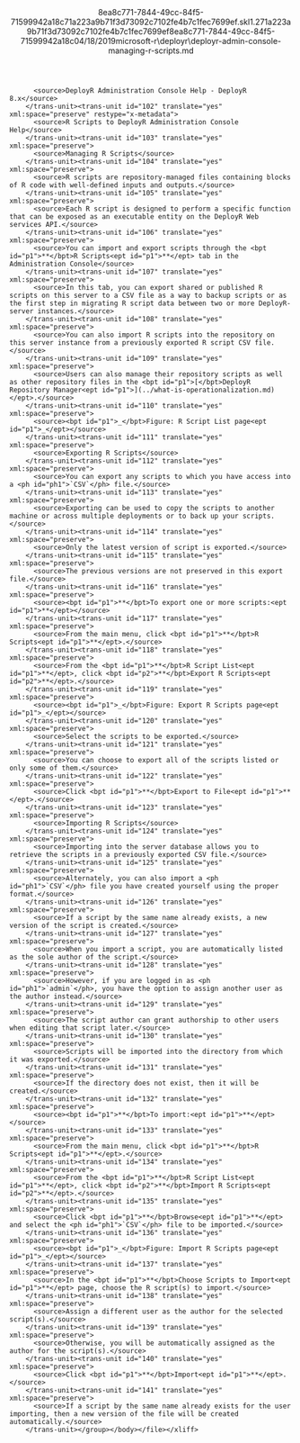 <?xml version="1.0"?><xliff version="1.2" xmlns="urn:oasis:names:tc:xliff:document:1.2" xmlns:xsi="http://www.w3.org/2001/XMLSchema-instance" xsi:schemaLocation="urn:oasis:names:tc:xliff:document:1.2 xliff-core-1.2-transitional.xsd"><file datatype="xml" original="deployr-admin-console-managing-r-scripts.md" source-language="en-US" target-language="en-US"><header><tool tool-id="mdxliff" tool-name="mdxliff" tool-version="1.0-d1654b2" tool-company="Microsoft" /><xliffext:skl_file_name xmlns:xliffext="urn:microsoft:content:schema:xliffextensions">8ea8c771-7844-49cc-84f5-71599942a18c71a223a9b71f3d73092c7102fe4b7c1fec7699ef.skl</xliffext:skl_file_name><xliffext:version xmlns:xliffext="urn:microsoft:content:schema:xliffextensions">1.2</xliffext:version><xliffext:ms.openlocfilehash xmlns:xliffext="urn:microsoft:content:schema:xliffextensions">71a223a9b71f3d73092c7102fe4b7c1fec7699ef</xliffext:ms.openlocfilehash><xliffext:ms.sourcegitcommit xmlns:xliffext="urn:microsoft:content:schema:xliffextensions">8ea8c771-7844-49cc-84f5-71599942a18c</xliffext:ms.sourcegitcommit><xliffext:ms.lasthandoff xmlns:xliffext="urn:microsoft:content:schema:xliffextensions">04/18/2019</xliffext:ms.lasthandoff><xliffext:ms.openlocfilepath xmlns:xliffext="urn:microsoft:content:schema:xliffextensions">microsoft-r\deployr\deployr-admin-console-managing-r-scripts.md</xliffext:ms.openlocfilepath></header><body><group id="content" extype="content"><trans-unit id="101" translate="yes" xml:space="preserve" restype="x-metadata">
          <source>DeployR Administration Console Help - DeployR 8.x</source>
        </trans-unit><trans-unit id="102" translate="yes" xml:space="preserve" restype="x-metadata">
          <source>R Scripts to DeployR Administration Console Help</source>
        </trans-unit><trans-unit id="103" translate="yes" xml:space="preserve">
          <source>Managing R Scripts</source>
        </trans-unit><trans-unit id="104" translate="yes" xml:space="preserve">
          <source>R scripts are repository-managed files containing blocks of R code with well-defined inputs and outputs.</source>
        </trans-unit><trans-unit id="105" translate="yes" xml:space="preserve">
          <source>Each R script is designed to perform a specific function that can be exposed as an executable entity on the DeployR Web services API.</source>
        </trans-unit><trans-unit id="106" translate="yes" xml:space="preserve">
          <source>You can import and export scripts through the <bpt id="p1">**</bpt>R Scripts<ept id="p1">**</ept> tab in the Administration Console</source>
        </trans-unit><trans-unit id="107" translate="yes" xml:space="preserve">
          <source>In this tab, you can export shared or published R scripts on this server to a CSV file as a way to backup scripts or as the first step in migrating R script data between two or more DeployR-server instances.</source>
        </trans-unit><trans-unit id="108" translate="yes" xml:space="preserve">
          <source>You can also import R scripts into the repository on this server instance from a previously exported R script CSV file.</source>
        </trans-unit><trans-unit id="109" translate="yes" xml:space="preserve">
          <source>Users can also manage their repository scripts as well as other repository files in the <bpt id="p1">[</bpt>DeployR Repository Manager<ept id="p1">](../what-is-operationalization.md)</ept>.</source>
        </trans-unit><trans-unit id="110" translate="yes" xml:space="preserve">
          <source><bpt id="p1">_</bpt>Figure: R Script List page<ept id="p1">_</ept></source>
        </trans-unit><trans-unit id="111" translate="yes" xml:space="preserve">
          <source>Exporting R Scripts</source>
        </trans-unit><trans-unit id="112" translate="yes" xml:space="preserve">
          <source>You can export any scripts to which you have access into a <ph id="ph1">`CSV`</ph> file.</source>
        </trans-unit><trans-unit id="113" translate="yes" xml:space="preserve">
          <source>Exporting can be used to copy the scripts to another machine or across multiple deployments or to back up your scripts.</source>
        </trans-unit><trans-unit id="114" translate="yes" xml:space="preserve">
          <source>Only the latest version of script is exported.</source>
        </trans-unit><trans-unit id="115" translate="yes" xml:space="preserve">
          <source>The previous versions are not preserved in this export file.</source>
        </trans-unit><trans-unit id="116" translate="yes" xml:space="preserve">
          <source><bpt id="p1">**</bpt>To export one or more scripts:<ept id="p1">**</ept></source>
        </trans-unit><trans-unit id="117" translate="yes" xml:space="preserve">
          <source>From the main menu, click <bpt id="p1">**</bpt>R Scripts<ept id="p1">**</ept>.</source>
        </trans-unit><trans-unit id="118" translate="yes" xml:space="preserve">
          <source>From the <bpt id="p1">**</bpt>R Script List<ept id="p1">**</ept>, click <bpt id="p2">**</bpt>Export R Scripts<ept id="p2">**</ept>.</source>
        </trans-unit><trans-unit id="119" translate="yes" xml:space="preserve">
          <source><bpt id="p1">_</bpt>Figure: Export R Scripts page<ept id="p1">_</ept></source>
        </trans-unit><trans-unit id="120" translate="yes" xml:space="preserve">
          <source>Select the scripts to be exported.</source>
        </trans-unit><trans-unit id="121" translate="yes" xml:space="preserve">
          <source>You can choose to export all of the scripts listed or only some of them.</source>
        </trans-unit><trans-unit id="122" translate="yes" xml:space="preserve">
          <source>Click <bpt id="p1">**</bpt>Export to File<ept id="p1">**</ept>.</source>
        </trans-unit><trans-unit id="123" translate="yes" xml:space="preserve">
          <source>Importing R Scripts</source>
        </trans-unit><trans-unit id="124" translate="yes" xml:space="preserve">
          <source>Importing into the server database allows you to retrieve the scripts in a previously exported CSV file.</source>
        </trans-unit><trans-unit id="125" translate="yes" xml:space="preserve">
          <source>Alternately, you can also import a <ph id="ph1">`CSV`</ph> file you have created yourself using the proper format.</source>
        </trans-unit><trans-unit id="126" translate="yes" xml:space="preserve">
          <source>If a script by the same name already exists, a new version of the script is created.</source>
        </trans-unit><trans-unit id="127" translate="yes" xml:space="preserve">
          <source>When you import a script, you are automatically listed as the sole author of the script.</source>
        </trans-unit><trans-unit id="128" translate="yes" xml:space="preserve">
          <source>However, if you are logged in as <ph id="ph1">`admin`</ph>, you have the option to assign another user as the author instead.</source>
        </trans-unit><trans-unit id="129" translate="yes" xml:space="preserve">
          <source>The script author can grant authorship to other users when editing that script later.</source>
        </trans-unit><trans-unit id="130" translate="yes" xml:space="preserve">
          <source>Scripts will be imported into the directory from which it was exported.</source>
        </trans-unit><trans-unit id="131" translate="yes" xml:space="preserve">
          <source>If the directory does not exist, then it will be created.</source>
        </trans-unit><trans-unit id="132" translate="yes" xml:space="preserve">
          <source><bpt id="p1">**</bpt>To import:<ept id="p1">**</ept></source>
        </trans-unit><trans-unit id="133" translate="yes" xml:space="preserve">
          <source>From the main menu, click <bpt id="p1">**</bpt>R Scripts<ept id="p1">**</ept>.</source>
        </trans-unit><trans-unit id="134" translate="yes" xml:space="preserve">
          <source>From the <bpt id="p1">**</bpt>R Script List<ept id="p1">**</ept>, click <bpt id="p2">**</bpt>Import R Scripts<ept id="p2">**</ept>.</source>
        </trans-unit><trans-unit id="135" translate="yes" xml:space="preserve">
          <source>Click <bpt id="p1">**</bpt>Browse<ept id="p1">**</ept> and select the <ph id="ph1">`CSV`</ph> file to be imported.</source>
        </trans-unit><trans-unit id="136" translate="yes" xml:space="preserve">
          <source><bpt id="p1">_</bpt>Figure: Import R Scripts page<ept id="p1">_</ept></source>
        </trans-unit><trans-unit id="137" translate="yes" xml:space="preserve">
          <source>In the <bpt id="p1">**</bpt>Choose Scripts to Import<ept id="p1">**</ept> page, choose the R script(s) to import.</source>
        </trans-unit><trans-unit id="138" translate="yes" xml:space="preserve">
          <source>Assign a different user as the author for the selected script(s).</source>
        </trans-unit><trans-unit id="139" translate="yes" xml:space="preserve">
          <source>Otherwise, you will be automatically assigned as the author for the script(s).</source>
        </trans-unit><trans-unit id="140" translate="yes" xml:space="preserve">
          <source>Click <bpt id="p1">**</bpt>Import<ept id="p1">**</ept>.</source>
        </trans-unit><trans-unit id="141" translate="yes" xml:space="preserve">
          <source>If a script by the same name already exists for the user importing, then a new version of the file will be created automatically.</source>
        </trans-unit></group></body></file></xliff>